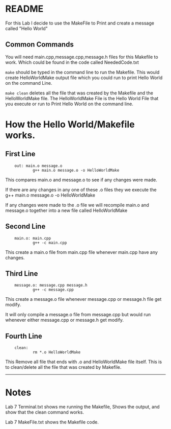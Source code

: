 # README
For this Lab I decide to use the MakeFile to Print and create a message called "Hello World"


## Common Commands

You will need main.cpp,message.cpp,message.h files for this Makefile to work. Which could be found in the code called NeededCode.txt

`make` should be typed in the command line to run the Makefile. This would create HelloWorldMake output file which you could run to print Hello World on the command Line.

`make clean` deletes all the file that was created by the Makefile and the HelloWorldMake file. The HelloWorldMake File is the Hello World File that you execute or run to Print Hello World on the command line.

# How the Hello World/Makefile works.

## First Line
        out: main.o message.o 
                g++ main.o message.o -o HelloWorldMake
        
This compares main.o and message.o to see if any changes were made.

If there are any changes in any one of these .o files they we execute the g++ main.o message.o -o HelloWorldMake

If any changes were made to the .o file we will recompile main.o and message.o together into a new file called HelloWorldMake

## Second Line
        main.o: main.cpp 
                g++ -c main.cpp
  
This create a main.o file from main.cpp file whenever main.cpp have any changes.

## Third Line
        message.o: message.cpp message.h 
                g++ -c message.cpp
                
This create a message.o file whenever message.cpp or message.h file get modify.

It will only compile a message.o file from message.cpp but would run whenever either message.cpp or message.h get modify.

## Fourth Line
        clean: 
                rm *.o HelloWorldMake

This Remove all file that ends with .o and HelloWorldMake file itself. This is to clean/delete all the file that was created by Makefile.

---

# Notes
Lab 7 Terminal.txt shows me running the Makefile, Shows the output, and show that the clean command works.

Lab 7 MakeFile.txt shows the Makefile code.

